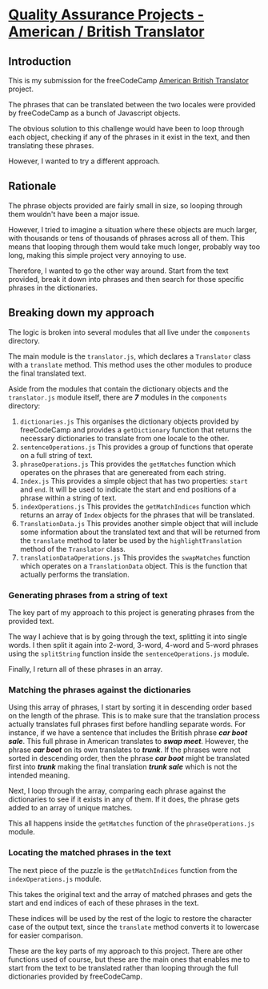 # [Quality Assurance Projects - American / British Translator](https://www.freecodecamp.org/learn/quality-assurance/quality-assurance-projects/american-british-translator)

## Introduction

This is my submission for the freeCodeCamp [American British Translator](https://www.freecodecamp.org/learn/quality-assurance/quality-assurance-projects/american-british-translator) project.

The phrases that can be translated between the two locales were provided by freeCodeCamp as a bunch of Javascript objects.

The obvious solution to this challenge would have been to loop through each object, checking if any of the phrases in it exist in the text, and then translating these phrases.

However, I wanted to try a different approach.

## Rationale

The phrase objects provided are fairly small in size, so looping through them wouldn't have been a major issue.

However, I tried to imagine a situation where these objects are much larger, with thousands or tens of thousands of phrases across all of them. This means that looping through them would take much longer, probably way too long, making this simple project very annoying to use.

Therefore, I wanted to go the other way around. Start from the text provided, break it down into phrases and then search for those specific phrases in the dictionaries.

## Breaking down my approach

The logic is broken into several modules that all live under the `components` directory.

The main module is the `translator.js`, which declares a `Translator` class with a `translate` method. This method uses the other modules to produce the final translated text.

Aside from the modules that contain the dictionary objects and the `translator.js` module itself, there are ***7*** modules in the `components` directory:

1) `dictionaries.js` This organises the dictionary objects provided by freeCodeCamp and provides a `getDictionary` function that returns the necessary dictionaries to translate from one locale to the other.
2) `sentenceOperations.js` This provides a group of functions that operate on a full string of text.
3) `phraseOperations.js` This provides the `getMatches` function which operates on the phrases that are genereated from each string.
4) `Index.js` This provides a simple object that has two properties: `start` and `end`. It will be used to indicate the start and end positions of a phrase within a string of text.
5) `indexOperations.js` This provides the `getMatchIndices` function which returns an array of `Index` objects for the phrases that will be translated.
6) `TranslationData.js` This provides another simple object that will include some information about the translated text and that will be returned from the `translate` method to later be used by the `highlightTranslation` method of the `Translator` class.
7) `translationDataOperations.js` This provides the `swapMatches` function which operates on a `TranslationData` object. This is the function that actually performs the translation.

### Generating phrases from a string of text

The key part of my approach to this project is generating phrases from the provided text.

The way I achieve that is by going through the text, splitting it into single words. I then split it again into 2-word, 3-word, 4-word and 5-word phrases using the `splitString` function inside the `sentenceOperations.js` module.

Finally, I return all of these phrases in an array.

### Matching the phrases against the dictionaries

Using this array of phrases, I start by sorting it in descending order based on the length of the phrase. This is to make sure that the translation process actually translates full phrases first before handling separate words. For instance, if we have a sentence that includes the British phrase ***car boot sale***. This full phrase in American translates to ***swap meet***. However, the phrase ***car boot*** on its own translates to ***trunk***. If the phrases were not sorted in descending order, then the phrase ***car boot*** might be translated first into ***trunk*** making the final translation ***trunk sale*** which is not the intended meaning.

Next, I loop through the array, comparing each phrase against the dictionaries to see if it exists in any of them. If it does, the phrase gets added to an array of unique matches.

This all happens inside the `getMatches` function of the `phraseOperations.js` module.

### Locating the matched phrases in the text

The next piece of the puzzle is the `getMatchIndices` function from the `indexOperations.js` module.

This takes the original text and the array of matched phrases and gets the start and end indices of each of these phrases in the text.

These indices will be used by the rest of the logic to restore the character case of the output text, since the `translate` method converts it to lowercase for easier comparison.

These are the key parts of my approach to this project. There are other functions used of course, but these are the main ones that enables me to start from the text to be translated rather than looping through the full dictionaries provided by freeCodeCamp.
